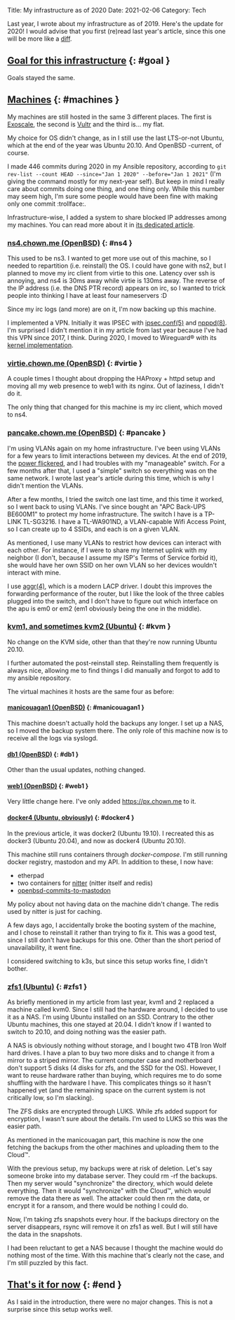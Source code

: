 Title: My infrastructure as of 2020
Date: 2021-02-06
Category: Tech

Last year, I wrote about my infrastructure as of 2019. Here's
the update for 2020! I would advise that you first (re)read
last year's article, since this one will be more like a
[diff](https://en.wikipedia.org/wiki/Diff).

## [Goal for this infrastructure](#goal) {: #goal }

Goals stayed the same.

## [Machines](#machines) {: #machines }

My machines are still hosted in the same 3 different places. The first is
[Exoscale](https://www.exoscale.com/), the second is
[Vultr](https://www.vultr.com/) and the third is... my flat.

My choice for OS didn't change, as in I still use the last LTS-or-not Ubuntu,
which at the end of the year was Ubuntu 20.10. And OpenBSD -current, of course.

I made 446 commits during 2020 in my Ansible repository, according to `git
rev-list --count HEAD --since="Jan 1 2020" --before="Jan 1 2021"` (I'm giving the
command mostly for my next-year self). But keep in mind I really care about
commits doing one thing, and one thing only. While this number may seem high,
I'm sure some people would have been fine with making only one commit
:trollface:.

Infrastructure-wise, I added a system to share blocked IP addresses among 
my machines. You can read more about it in [its dedicated
article](https://chown.me/blog/acacia).

### [ns4.chown.me (OpenBSD)](#ns4) {: #ns4 }

This used to be ns3. I wanted to get more use out of this machine, so I needed
to repartition (i.e. reinstall) the OS. I could have gone with ns2, but I
planned to move my irc client from virtie to this one. Latency over ssh is
annoying, and ns4 is 30ms away while virtie is 130ms away. The reverse of the
IP address (i.e. the DNS PTR record) appears on irc, so I wanted to trick
people into thinking I have at least four nameservers :D

Since my irc logs (and more) are on it, I'm now backing up this machine.

I implemented a VPN. Initially it was IPSEC with
[ipsec.conf(5)](https://man.openbsd.org/ipsec.conf.5) and
[npppd(8)](https://man.openbsd.org/npppd.8). I'm surprised I didn't mention it
in my article from last year because I've had this VPN since 2017, I think. During
2020, I moved to Wireguard® with its [kernel
implementation](https://man.openbsd.org/wg.4).

### [virtie.chown.me (OpenBSD)](#virtie) {: #virtie }

A couple times I thought about dropping the HAProxy + httpd setup and moving
all my web presence to web1 with its nginx. Out of laziness, I didn't do it.

The only thing that changed for this machine is my irc client, which moved to ns4.

### [pancake.chown.me (OpenBSD)](#pancake) {: #pancake }

I'm using VLANs again on my home infrastructure. I've been using VLANs for a
few years to limit interactions between my devices. At the end of 2019, the [power
flickered](https://en.wikipedia.org/wiki/Power-line_flicker), and I had
troubles with my "manageable" switch. For a few months after that, I used a
"simple" switch so everything was on the same network. I wrote last year's 
article during this time, which is why I didn't mention the VLANs.

After a few months, I tried the switch one last time, and this time it worked,
so I went back to using VLANs. I've since bought an "APC Back-UPS BE600M1"
to protect my home infrastructure.  The switch I have is a TP-LINK TL-SG3216. I
have a TL-WA901ND, a VLAN-capable Wifi Access Point, so I can create up
to 4 SSIDs, and each is on a given VLAN.

As mentioned, I use many VLANs to restrict how devices can interact with each
other. For instance, if I were to share my Internet uplink with my neighbor (I
don't, because I assume my ISP's Terms of Service forbid it), she would have
her own SSID on her own VLAN so her devices wouldn't interact with mine.

I use [aggr(4)](https://man.openbsd.org/aggr.4), which is a modern LACP driver.
I doubt this improves the forwarding performance of the router, but I like the
look of the three cables plugged into the switch, and I don't have to figure out
which interface on the apu is em0 or em2 (em1 obviously being the one in the
middle).

### [kvm1, and sometimes kvm2 (Ubuntu)](#kvm) {: #kvm }

No change on the KVM side, other than that they're now running Ubuntu 20.10.

I further automated the post-reinstall step. Reinstalling them frequently is
always nice, allowing me to find things I did manually and forgot to add to my ansible
repository.

The virtual machines it hosts are the same four as before:

#### [manicouagan1 (OpenBSD)](#manicouagan1) {: #manicouagan1 }

This machine doesn't actually hold the backups any longer. I set up a NAS, so I moved the
backup system there. The only role of this machine now is to receive all the
logs via syslogd.

#### [db1 (OpenBSD)](#db1) {: #db1 }

Other than the usual updates, nothing changed.

#### [web1 (OpenBSD)](#web1) {: #web1 }

Very little change here. I've only added <https://px.chown.me> to it.

#### [docker4 (Ubuntu, obviously)](#docker4) {: #docker4 }

In the previous article, it was docker2 (Ubuntu 19.10). I recreated this as docker3
(Ubuntu 20.04), and now as docker4 (Ubuntu 20.10).

This machine still runs containers through *docker-compose*. I'm still running
docker registry, mastodon and my API. In addition to these, I now have:

* etherpad
* two containers for [nitter](https://github.com/zedeus/nitter) (nitter itself and redis)
* [openbsd-commits-to-mastodon](https://github.com/danieljakots/openbsd-commits-to-mastodon)

My policy about not having data on the machine didn't change. The redis used by
nitter is just for caching.

A few days ago, I accidentally broke the booting system of the machine, and I
chose to reinstall it rather than trying to fix it. This was a good test, since I
still don't have backups for this one. Other than the short period of unavailability,
it went fine.

I considered switching to k3s, but since this setup works fine, I didn't
bother.

### [zfs1 (Ubuntu)](#zfs1) {: #zfs1 }

As briefly mentioned in my article from last year, kvm1 and 2 replaced a machine
called kvm0. Since I still had the hardware around, I decided to use it as a
NAS. I'm using Ubuntu installed on an SSD. Contrary to the other Ubuntu
machines, this one stayed at 20.04. I didn't know if I wanted to switch to
20.10, and doing nothing was the easier path.

A NAS is obviously nothing without storage, and I bought two 4TB Iron Wolf hard
drives. I have a plan to buy two more disks and to change it from a mirror to a
striped mirror. The current computer case and motherboard don't support 5
disks (4 disks for zfs, and the SSD for the OS). However, I want to reuse
hardware rather than buying, which requires me to do some shuffling with the
hardware I have. This complicates things so it hasn't happened yet (and the
remaining space on the current system is not critically low, so I'm slacking).

The ZFS disks are encrypted through LUKS. While zfs added support for
encryption, I wasn't sure about the details. I'm used to LUKS so this was the
easier path.

As mentioned in the manicouagan part, this machine is now the one fetching the
backups from the other machines and uploading them to the Cloud™.

With the previous setup, my backups were at risk of deletion. Let's say someone
broke into my database server. They could rm -rf the backups. Then my server
would "synchronize" the directory, which would delete everything. Then it would
"synchronize" with the Cloud™, which would remove the data there as well. The
attacker could then rm the data, or encrypt it for a ransom, and there would be
nothing I could do.

Now, I'm taking zfs snapshots every hour. If the backups directory on the
server disappears, rsync will remove it on zfs1 as well. But I will still have
the data in the snapshots.

I had been reluctant to get a NAS because I thought the machine would do
nothing most of the time. With this machine that's clearly not the case, and I'm
still puzzled by this fact.

## [That's it for now](#end) {: #end }

As I said in the introduction, there were no major changes. This is not a
surprise since this setup works well.
